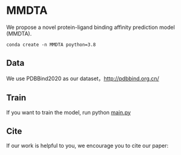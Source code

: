 # MMDTA
We propose a novel protein-ligand binding affinity prediction model (MMDTA).
```
conda create -n MMDTA poython=3.8
```
 
## Data
We use PDBBind2020 as our dataset，http://pdbbind.org.cn/
## Train
If you want to train the model, run python [main.py](main.py)
## Cite
If our work is helpful to you, we encourage you to cite our paper:

